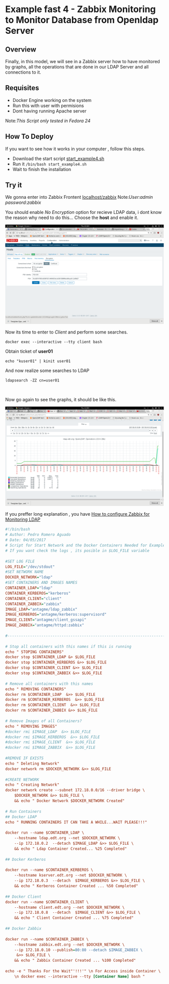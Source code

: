 # Example fast 4 - Zabbix Monitoring to Monitor Database from Openldap Server

## Overview

Finally, in this model, we will see in a Zabbix server how to have monitored by graphs, all the operations that are done in our LDAP Server and all connections to it.

## Requisites

- Docker Engine working on the system
- Run this with user with permisions
- Dont having running Apache server 

Note:_This Script only tested in Fedora 24_

## How To Deploy

If you want to see how it works in your computer , follow this steps.

- Download the start script [start_example4.sh](../../raw/master/AutomatedScript/start_example4.sh)
- Run it `/bin/bash start_example4.sh`
- Wait to finish the installation

## Try it

We gonna enter into Zabbix Frontent [localhost/zabbix](http://localhost/zabbix)
Note:_User:admin password:zabbix_
        
You should enable _No Encryption_ option for recieve LDAP data, i dont know the reason why need to do this...
Choose the **host** and enable it.

![host_psk](images/host_psk.png)

Now its time to enter to _Client_ and perform some searches.

	docker exec --interactive --tty client bash

Obtain ticket of **user01**

	echo "kuser01" | kinit user01
	
And now realize some searches to LDAP

	ldapsearch -ZZ cn=user01
    

Now go again to see the graphs, it should be like this.

![graphs](images/graphs.png)




If you preffer long explanation , you have [How to configure Zabbix for Monitoring LDAP](https://github.com/antagme/Documentation_Project/blob/master/example4.md)

```INI
#!/bin/bash
# Author: Pedro Romero Aguado
# Date: 04/05/2017
# Script for Start Network and the Docker Containers Needed for Example
# If you want check the logs , its posible in $LOG_FILE variable

#SET LOG FILE
LOG_FILE="/dev/stdout"
#SET NETWORK NAME
DOCKER_NETWORK="ldap"
#SET CONTAINERS AND IMAGES NAMES
CONTAINER_LDAP="ldap"
CONTAINER_KERBEROS="kerberos"
CONTAINER_CLIENT="client"
CONTAINER_ZABBIX="zabbix"
IMAGE_LDAP="antagme/ldap_zabbix"
IMAGE_KERBEROS="antagme/kerberos:supervisord"
IMAGE_CLIENT="antagme/client_gssapi"
IMAGE_ZABBIX="antagme/httpd:zabbix"

#----------------------------------------------------------------------#

# Stop all containers with this names if this is running
echo " STOPING CONTAINERS"
docker stop $CONTAINER_LDAP &> $LOG_FILE
docker stop $CONTAINER_KERBEROS &>> $LOG_FILE
docker stop $CONTAINER_CLIENT &>> $LOG_FILE
docker stop $CONTAINER_ZABBIX &>> $LOG_FILE

# Remove all containers with this names
echo " REMOVING CONTAINERS"
docker rm $CONTAINER_LDAP  &>> $LOG_FILE
docker rm $CONTAINER_KERBEROS  &>> $LOG_FILE
docker rm $CONTAINER_CLIENT  &>> $LOG_FILE
docker rm $CONTAINER_ZABBIX &>> $LOG_FILE

# Remove Images of all Containers?
echo " REMOVING IMAGES"
#docker rmi $IMAGE_LDAP  &>> $LOG_FILE
#docker rmi $IMAGE_KERBEROS  &>> $LOG_FILE
#docker rmi $IMAGE_CLIENT  &>> $LOG_FILE
#docker rmi $IMAGE_ZABBIX  &>> $LOG_FILE

#REMOVE IF EXISTS 
echo " Deleting Network"
docker network rm $DOCKER_NETWORK &>> $LOG_FILE

#CREATE NETWORK
echo " Creating Network"
docker network create --subnet 172.18.0.0/16 --driver bridge \
	$DOCKER_NETWORK &>> $LOG_FILE \
	&& echo " Docker Network $DOCKER_NETWORK Created"

# Run Containers
## Docker LDAP
echo " RUNNING CONTAINERS IT CAN TAKE A WHILE...WAIT PLEASE!!!"

docker run --name $CONTAINER_LDAP \
	--hostname ldap.edt.org --net $DOCKER_NETWORK \
	--ip 172.18.0.2  --detach $IMAGE_LDAP &>> $LOG_FILE \
	&& echo " Ldap Container Created... %25 Completed"

## Docker Kerberos

docker run --name $CONTAINER_KERBEROS \
	--hostname kserver.edt.org --net $DOCKER_NETWORK \
	--ip 172.18.0.3  --detach  $IMAGE_KERBEROS &>> $LOG_FILE \
	&& echo " Kerberos Container Created ... %50 Completed"
	
## Docker Client
docker run --name $CONTAINER_CLIENT \
	--hostname client.edt.org --net $DOCKER_NETWORK \
	--ip 172.18.0.8  --detach  $IMAGE_CLIENT &>> $LOG_FILE \
	&& echo " Client Container Created ... %75 Completed"

## Docker Zabbix

docker run --name $CONTAINER_ZABBIX \
	--hostname zabbix.edt.org --net $DOCKER_NETWORK \
	--ip 172.18.0.10 --publish=80:80 --detach $IMAGE_ZABBIX \
	 &>> $LOG_FILE \
	&& echo " Zabbix Container Created ... %100 Completed"

echo -e " Thanks For the Wait"'!!!'" \n For Access inside Container \
	\n docker exec --interactive --tty [Container Name] bash "
```
